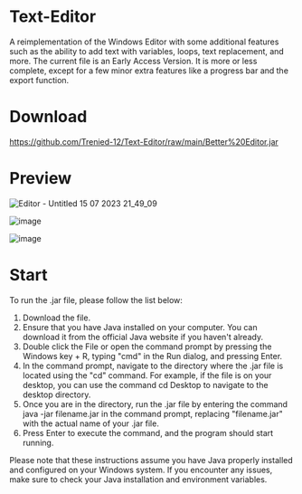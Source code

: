 # Text-Editor
A reimplementation of the Windows Editor with some additional features such as the ability to add text with variables, loops, text replacement, and more. The current file is an Early Access Version. It is more or less complete, except for a few minor extra features like a progress bar and the export function. 

# Download
https://github.com/Trenied-12/Text-Editor/raw/main/Better%20Editor.jar

# Preview
![Editor - Untitled 15 07 2023 21_49_09](https://github.com/Trenied-12/Text-Editor/assets/109001989/17ea137e-319b-4af6-a0d4-709721d091a7)

![image](https://github.com/Trenied-12/Text-Editor/assets/109001989/bfb0315e-f0a3-46ae-b718-740f613694a2)

![image](https://github.com/Trenied-12/Text-Editor/assets/109001989/34a7ddf0-0144-4b0f-b75f-f0cba1c16f55)

# Start

To run the .jar file, please follow the list below:

1. Download the file.
2. Ensure that you have Java installed on your computer. You can download it from the official Java website if you haven't already.
3. Double click the File or open the command prompt by pressing the Windows key + R, typing "cmd" in the Run dialog, and pressing Enter.
4. In the command prompt, navigate to the directory where the .jar file is located using the "cd" command. For example, if the file is on your desktop, you can use the command cd Desktop to navigate to the desktop directory.
5. Once you are in the directory, run the .jar file by entering the command java -jar filename.jar in the command prompt, replacing "filename.jar" with the actual name of your .jar file.
6. Press Enter to execute the command, and the program should start running.

   
Please note that these instructions assume you have Java properly installed and configured on your Windows system. If you encounter any issues, make sure to check your Java installation and environment variables.
